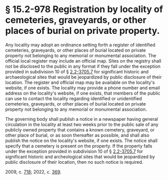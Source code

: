 # § 15.2-978 Registration by locality of cemeteries, graveyards, or other places of burial on private property.

<p>Any locality may adopt an ordinance setting forth a register of identified cemeteries, graveyards, or other places of burial located on private property not belonging to any memorial or monumental association. The official local register may include an official map. Sites on the registry shall not be disclosed to the public in any format if they fall under the exception provided in subdivision 10 of § <a href='/vacode/2.2-3705.7/'>2.2-3705.7</a> for significant historic and archaeological sites that would be jeopardized by public disclosure of their location. The register and official map may be available on the locality's website, if one exists. The locality may provide a phone number and email address on the locality's website, if one exists, that members of the public can use to contact the locality regarding identified or unidentified cemeteries, graveyards, or other places of burial located on private property not belonging to any memorial or monumental association.</p><p>The governing body shall publish a notice in a newspaper having general circulation in the locality at least two weeks prior to the public sale of any publicly owned property that contains a known cemetery, graveyard, or other place of burial, or as soon thereafter as possible, and shall also publish the notice on the locality's website, if one exists. The notice shall specify that a cemetery is present on the property. If the property falls under the exception provided in subdivision 10 of § <a href='/vacode/2.2-3705.7/'>2.2-3705.7</a> for significant historic and archeological sites that would be jeopardized by public disclosure of their location, then no such notice is required.</p><p>2009, c. <a href='http://lis.virginia.gov/cgi-bin/legp604.exe?091+ful+CHAP0718'>718</a>; 2022, c. <a href='http://lis.virginia.gov/cgi-bin/legp604.exe?221+ful+CHAP0369'>369</a>.</p>